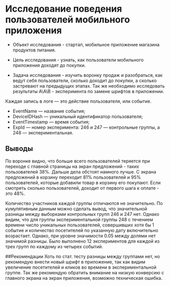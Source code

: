 # Исследование поведения пользователей мобильного приложения
- Объект исследования - стартап, мобильное приложение магазина продуктов питания.

- Цель исследования - узнать, как пользователи мобильного приложения доходят до покупки.

- Задача исследования - изучить воронку продаж и разобраться, как ведут себя пользователи, сколько доходит до покупки, а сколько застревают на предыдущих этапах. Так же необходимо исследовать результаты А\А\B - эксперимента по замене шрифтов в приложении.

Каждая запись в логе — это действие пользователя, или событие.

- EventName — название события;
- DeviceIDHash — уникальный идентификатор пользователя;
- EventTimestamp — время события;
- ExpId — номер эксперимента: 246 и 247 — контрольные группы, а 248 — экспериментальная.

## Выводы
По воронке видно, что больше всего пользователей теряется при переходе с главной страницы на экран предложений - таких пользователей 38%. Дальше дела обстоят намного лучше. С экрана предложений в корзину переходит 81% пользователей и 95% пользователей, которые добавили товар в корзину его покупают. Если смотреть сколько пользователей, доходит от первого шага к оплате - это 48%.

Количество участников каждой группы отличаются не значительно. По кумулятивным данным можно сделать вывод, что значительной разницы между выборками контрольных групп 246 и 247 нет. Однако видим, что для группы экспериментальной группы 248 с течением времени число уникальных пользователей, совершивших хотя бы 1 событие и количество посетителей по указанную дату включительно возрастает. Однако, при уровне значимости 0.05 между долями нет значимой разницы. Было выполнено 12 экспериментов для каждой из трех групп по каждому из четырех событий.

##Рекомендации
Хоть по стат. тесту разницы между группами нет, но рекомендую внести новый шрифт в приложение, так как видим увеличение посетителей и кликов во времени в экспериментальной группе. Так же рекомендую обратить внимание на низкую конверсию с главного экрана на экран приложения, возможно техническая ошибка.
